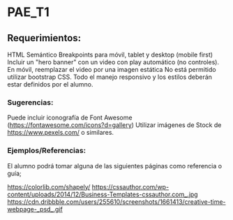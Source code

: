 # PAE_T1

## Requerimientos:

HTML Semántico
Breakpoints para móvil, tablet y desktop (mobile first)
Incluir un "hero banner" con un video con play automático (no controles). 
En móvil, reemplazar el video por una imagen estática
No está permitido utilizar bootstrap CSS. Todo el manejo responsivo y los estilos deberán estar definidos por el alumno. 

### Sugerencias:

Puede incluir iconografía de Font Awesome (https://fontawesome.com/icons?d=gallery)
Utilizar imágenes de Stock de https://www.pexels.com/ o similares.

### Ejemplos/Referencias:

El alumno podrá tomar alguna de las siguientes páginas como referencia o guía;

https://colorlib.com/shapely/
https://cssauthor.com/wp-content/uploads/2014/12/Business-Templates-cssauthor.com_.jpg
https://cdn.dribbble.com/users/255610/screenshots/1661413/creative-time-webpage-_psd_.gif

